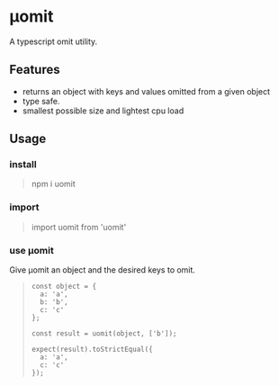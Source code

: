 # μomit

A typescript omit utility.

## Features

- returns an object with keys and values omitted from a given object
- type safe.
- smallest possible size and lightest cpu load

## Usage

### install

> npm i uomit

### import

> import uomit from 'uomit'

### use μomit

Give μomit an object and the desired keys to omit.

>     const object = {
>     	a: 'a',
>     	b: 'b',
>     	c: 'c'
>     };
>
>     const result = uomit(object, ['b']);
>
>     expect(result).toStrictEqual({
>     	a: 'a',
>     	c: 'c'
>     });
